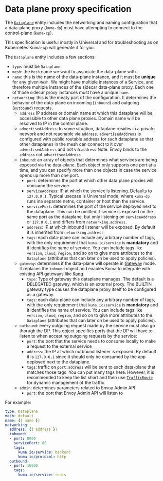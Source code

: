 # Data plane proxy specification

The [`Dataplane`](#dataplane-entity) entity includes the networking and naming configuration that a data-plane proxy (`kuma-dp`) must have attempting to connect to the control-plane (`kuma-cp`).

This specification is useful mostly in Universal and for troubleshooting as on Kubernetes Kuma-cp will generate it for you.

The `Dataplane` entity includes a few sections:

* `type`: must be `Dataplane`.
* `mesh`: the `Mesh` name we want to associate the data-plane with.
* `name`: this is the name of the data-plane instance, and it must be **unique** for any given `Mesh`. We might have multiple instances of a Service, and therefore multiple instances of the sidecar data-plane proxy. Each one of those sidecar proxy instances must have a unique `name`.
* `networking`: this is the meaty part of the configuration. It determines the behavior of the data-plane on incoming (`inbound`) and outgoing (`outbound`) requests.
    * `address` IP address or domain name at which this dataplane will be accessible to other data plane proxies. Domain name will be resolved to IP in the control plane.
    * `advertisedAddress`: In some situation, dataplane resides in a private network and not reachable via `address`. `advertisedAddress` is configured with public routable address for such dataplane so that other dataplanes in the mesh can connect to it over `advertisedAddress` and not via `address` Note: Envoy binds to the `address` not `advertisedAddress`
    * `inbound`: an array of objects that determines what services are being exposed via the data-plane. Each object only supports one port at a time, and you can specify more than one objects in case the service opens up more than one port.
        * `port`: determines the port at which other data plane proxies will consume the service
        * `serviceAddress`: IP at which the service is listening. Defaults to `127.0.0.1`. Typical usecase is Universal mode, where `kuma-dp` runs ina  separate netns, container or host than the service.
        * `servicePort`: determines the port of the service deployed next to the dataplane. This can be omitted if service is exposed on the same port as the dataplane, but only listening on `serviceAddress` or `127.0.0.1` and differs from `networking.address`.
        * `address`: IP at which inbound listener will be exposed. By default it is inherited from `networking.address`
        * `tags`: each data-plane can include any arbitrary number of tags, with the only requirement that `kuma.io/service` is **mandatory** and it identifies the name of service. You can include tags like `version`, `cloud`, `region`, and so on to give more attributes to the `Dataplane` (attributes that can later on be used to apply policies).
    * `gateway`: determines if the data-plane will operate in [Gateway](../explore/gateway.md) mode. It replaces the `inbound` object and enables Kuma to integrate with existing API gateways like [Kong](https://github.com/Kong/kong).
        * `type`: Type of gateway this dataplane manages. The default is a DELEGATED gateway, which is an external proxy. The BUILTIN gateway type causes the dataplane proxy itself to be configured as a gateway.
        * `tags`: each data-plane can include any arbitrary number of tags, with the only requirement that `kuma.io/service` is **mandatory** and it identifies the name of service. You can include tags like `version`, `cloud`, `region`, and so on to give more attributes to the `Dataplane` (attributes that can later on be used to apply policies).
    * `outbound`: every outgoing request made by the service must also go thorugh the DP. This object specifies ports that the DP will have to listen to when accepting outgoing requests by the service:
        * `port`: the port that the service needs to consume locally to make a request to the external service
        * `address`: the IP at which outbound listener is exposed. By default it is `127.0.0.1` since it should only be consumed by the app deployed next to the dataplane.
        * `tags`: traffic on `port:address` will be sent to each data-plane that matches those tags. You can put many tags here. However, it is recommended to keep the list short and then use [`TrafficRoute`](../../policies/traffic-route) for dynamic management of the traffic.
    * `admin`: determines parameters related to Envoy Admin API
        * `port`: the port that Envoy Admin API will listen to

For example:

```yaml
type: Dataplane
mesh: default
name: {{ name }}
networking:
  address: {{ address }}
  inbound:
  - port: 8000
    servicePort: 80
    tags:
      kuma.io/service: backend
      kuma.io/protocol: http
  outbound:
  - port: 10000
    tags:
      kuma.io/service: redis
```